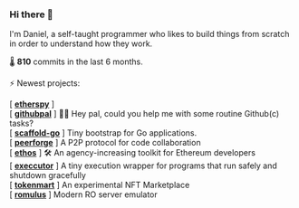 
### Hi there 👋

I'm Daniel, a self-taught programmer who likes to build things from scratch in order to understand how they work.

🌡️ **810** commits in the last 6 months.

⚡ Newest projects:

[ **[etherspy](https://github.com/drgomesp/etherspy)** ] <br/>
[ **[githubpal](https://github.com/drgomesp/githubpal)** ] 👷🏽 Hey pal, could you help me with some routine Github(c) tasks?<br/>
[ **[scaffold-go](https://github.com/drgomesp/scaffold-go)** ] Tiny bootstrap for Go applications.<br/>
[ **[peerforge](https://github.com/drgomesp/peerforge)** ] A P2P protocol for code collaboration<br/>
[ **[ethos](https://github.com/drgomesp/ethos)** ] :hammer_and_wrench: An agency-increasing toolkit for Ethereum developers<br/>
[ **[execcutor](https://github.com/drgomesp/execcutor)** ] A tiny execution wrapper for programs that run safely and shutdown gracefully<br/>
[ **[tokenmart](https://github.com/drgomesp/tokenmart)** ] An experimental NFT Marketplace<br/>
[ **[romulus](https://github.com/drgomesp/romulus)** ] Modern RO server emulator<br/>

